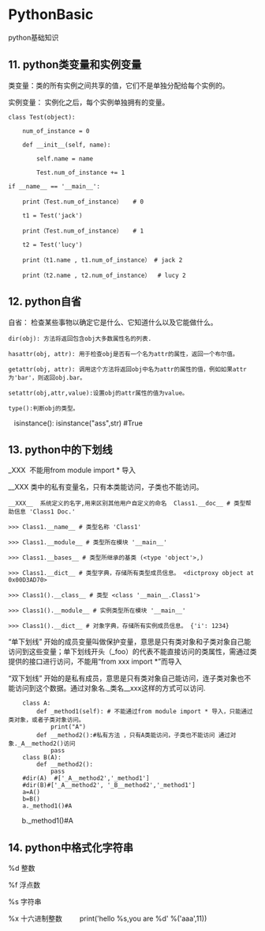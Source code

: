 # PythonBasic
python基础知识
## 11. python类变量和实例变量
类变量：类的所有实例之间共享的值，它们不是单独分配给每个实例的。

实例变量： 实例化之后，每个实例单独拥有的变量。

    class Test(object):  
    
        num_of_instance = 0
        
        def __init__(self, name):
        
            self.name = name  
              
            Test.num_of_instance += 1  

    if __name__ == '__main__':  
          
        print（Test.num_of_instance）   # 0
          
        t1 = Test('jack')  
          
        print（Test.num_of_instance）   # 1
          
        t2 = Test('lucy')  
          
        print（t1.name , t1.num_of_instance） # jack 2
          
        print（t2.name , t2.num_of_instance）  # lucy 2
## 12. python自省
自省： 检查某些事物以确定它是什么、它知道什么以及它能做什么。

    dir(obj): 方法将返回包含obj大多数属性名的列表.

    hasattr(obj, attr): 用于检查obj是否有一个名为attr的属性，返回一个布尔值。

    getattr(obj, attr): 调用这个方法将返回obj中名为attr的属性的值，例如如果attr为'bar'，则返回obj.bar。

    setattr(obj,attr,value):设置obj的attr属性的值为value。

    type():判断obj的类型。

    isinstance():  isinstance("ass",str) #True
## 13. python中的下划线
_XXX  不能用from module import * 导入

__XXX  类中的私有变量名，只有本类能访问，子类也不能访问。

    __XXX__  系统定义的名字,用来区别其他用户自定义的命名  Class1.__doc__ # 类型帮助信息 'Class1 Doc.' 
    
    >>> Class1.__name__ # 类型名称 'Class1' 
    
    >>> Class1.__module__ # 类型所在模块 '__main__' 
    
    >>> Class1.__bases__ # 类型所继承的基类 (<type 'object'>,) 
    
    >>> Class1.__dict__ # 类型字典，存储所有类型成员信息。 <dictproxy object at 0x00D3AD70> 
    
    >>> Class1().__class__ # 类型 <class '__main__.Class1'> 
    
    >>> Class1().__module__ # 实例类型所在模块 '__main__'
    
    >>> Class1().__dict__ # 对象字典，存储所有实例成员信息。 {'i': 1234}


“单下划线” 开始的成员变量叫做保护变量，意思是只有类对象和子类对象自己能访问到这些变量；单下划线开头（_foo）的代表不能直接访问的类属性，需通过类提供的接口进行访问，不能用“from xxx import *”而导入

“双下划线” 开始的是私有成员，意思是只有类对象自己能访问，连子类对象也不能访问到这个数据。通过对象名._类名__xxx这样的方式可以访问.

        class A:
            def _method1(self): # 不能通过from module import * 导入，只能通过类对象，或者子类对象访问。
                print("A")
            def __method2():#私有方法 ，只有A类能访问，子类也不能访问 通过对象._A__method2()访问
                pass
        class B(A):
            def __method2():
                pass
        #dir(A)  #['_A__method2','_method1']
        #dir(B)#['_A__method2', '_B__method2','_method1']
        a=A()
        b=B()
        a._method1()#A
        b._method1()#A
## 14. python中格式化字符串
%d 整数

%f 浮点数

%s 字符串

%x 十六进制整数
        
        print('hello %s,you are %d' %('aaa',11))
